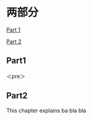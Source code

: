 # 两部分
<!DOCTYPE html>
<html>
<body>

<p><a href="#P1">Part 1</a></p>
<p><a href="#P2">Part 2</a></p>

<h2 id="P1">Part1</h2>
<p>
  ＜pre＞
  
</p>

<h2 id="P2">Part2</h2>
<p>This chapter explains ba bla bla</p>
